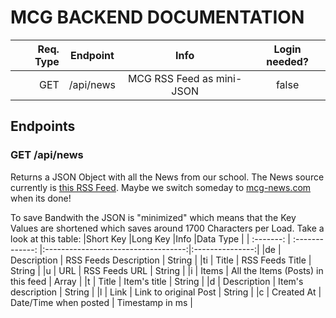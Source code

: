 # MCG BACKEND DOCUMENTATION

|Req. Type| Endpoint        | Info                        | Login needed?   |
|--------:| ----------------|:---------------------------:| :-------------: |
|GET      | /api/news       | MCG RSS Feed as mini-JSON   | false           |



## Endpoints
### GET /api/news
Returns a JSON Object with all the News from our school. The News source currently is [this RSS Feed](http://www.mcg.gehrden.de/portal/rss.xml). Maybe we switch someday to [mcg-news.com](http://www.mcg.news.com) when its done!

To save Bandwith the JSON is "minimized" which means that the Key Values are shortened which saves around 1700 Characters per Load. Take a look at this table:
|Short Key  |Long Key         |Info                                 |Data Type        |
| :-------: | :-------------: |:-----------------------------------:|:---------------:|
|de         | Description     | RSS Feeds Description               | String          |
|ti         | Title           | RSS Feeds Title                     | String          |
|u          | URL             | RSS Feeds URL                       | String          |
|i          | Items           | All the Items (Posts) in this feed  | Array           |
|t          | Title           | Item's title                        | String          |
|d          | Description     | Item's description                  | String          |
|l          | Link            | Link to original Post               | String          |
|c          | Created At      | Date/Time when posted               | Timestamp in ms |
